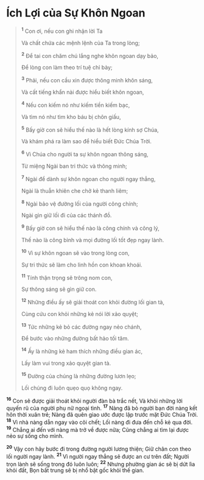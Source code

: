 # Ích Lợi của Sự Khôn Ngoan

> <sup><b>1</b></sup> Con ơi, nếu con ghi nhận lời Ta
> 
> Và chất chứa các mệnh lệnh của Ta trong lòng;
> 
> <sup><b>2</b></sup> Để tai con chăm chú lắng nghe khôn ngoan dạy bảo,
> 
> Ðể lòng con làm theo trí tuệ chỉ bày;
> 
> <sup><b>3</b></sup> Phải, nếu con cầu xin được thông minh khôn sáng,
> 
> Và cất tiếng khẩn nài được hiểu biết khôn ngoan,
> 
> <sup><b>4</b></sup> Nếu con kiếm nó như kiếm tiền kiếm bạc,
> 
> Và tìm nó như tìm kho báu bị chôn giấu,
> 
> <sup><b>5</b></sup> Bấy giờ con sẽ hiểu thế nào là hết lòng kính sợ Chúa,
> 
> Và khám phá ra làm sao để hiểu biết Ðức Chúa Trời.
> 
> <sup><b>6</b></sup> Vì Chúa cho người ta sự khôn ngoan thông sáng,
> 
> Từ miệng Ngài ban tri thức và thông minh;
> 
> <sup><b>7</b></sup> Ngài để dành sự khôn ngoan cho người ngay thẳng,
> 
> Ngài là thuẫn khiên che chở kẻ thanh liêm;
> 
> <sup><b>8</b></sup> Ngài bảo vệ đường lối của người công chính;
> 
> Ngài gìn giữ lối đi của các thánh đồ.
> 
> <sup><b>9</b></sup> Bấy giờ con sẽ hiểu thế nào là công chính và công lý,
> 
> Thế nào là công bình và mọi đường lối tốt đẹp ngay lành.
> 
> <sup><b>10</b></sup> Vì sự khôn ngoan sẽ vào trong lòng con,
> 
> Sự tri thức sẽ làm cho linh hồn con khoan khoái.
> 
> <sup><b>11</b></sup> Tính thận trọng sẽ trông nom con,
> 
> Sự thông sáng sẽ gìn giữ con.
> 
> <sup><b>12</b></sup> Những điều ấy sẽ giải thoát con khỏi đường lối gian tà,
> 
> Cùng cứu con khỏi những kẻ nói lời xảo quyệt;
> 
> <sup><b>13</b></sup> Tức những kẻ bỏ các đường ngay nẻo chánh,
> 
> Ðể bước vào những đường bất hảo tối tăm.
> 
> <sup><b>14</b></sup> Ấy là những kẻ ham thích những điều gian ác,
> 
> Lấy làm vui trong xảo quyệt gian tà.
> 
> <sup><b>15</b></sup> Ðường của chúng là những đường lươn lẹo;
> 
> Lối chúng đi luôn quẹo quọ không ngay.
>

<sup><b>16</b></sup> Con sẽ được giải thoát khỏi người đàn bà trắc nết, Và khỏi những lời quyến rũ của người phụ nữ ngoại tình. <sup><b>17</b></sup> Nàng đã bỏ người bạn đời nàng kết hôn thời xuân trẻ; Nàng đã quên giao ước được lập trước mặt Ðức Chúa Trời. <sup><b>18</b></sup> Vì nhà nàng dẫn ngay vào cõi chết; Lối nàng đi đưa đến chỗ kẻ qua đời. <sup><b>19</b></sup> Chẳng ai đến với nàng mà trở về được nữa; Cũng chẳng ai tìm lại được nẻo sự sống cho mình.

<sup><b>20</b></sup> Vậy con hãy bước đi trong đường người lương thiện; Giữ chân con theo lối người ngay lành. <sup><b>21</b></sup> Vì người ngay thẳng sẽ được an cư trên đất; Người trọn lành sẽ sống trong đó luôn luôn; <sup><b>22</b></sup> Nhưng phường gian ác sẽ bị dứt lìa khỏi đất, Bọn bất trung sẽ bị nhổ bật gốc khỏi thế gian.

